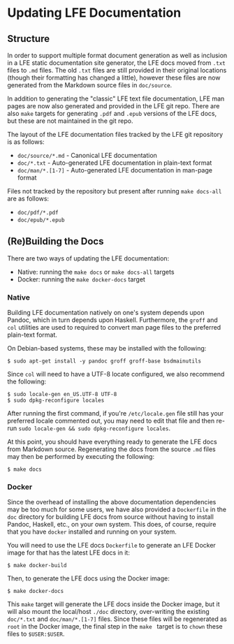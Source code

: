 # Updating LFE Documentation

## Structure

In order to support multiple format document generation as well as inclusion
in a LFE static documentation site generator, the LFE docs moved from ``.txt``
files to ``.md`` files. The old ``.txt`` files are still provided in their
original locations (though their formatting has changed a little), however
these files are now generated from the Markdown source files in ``doc/source``.

In addition to generating the "classic" LFE text file documentation, LFE man
pages are now also generated and provided in the LFE git repo. There are
also ``make`` targets for generating ``.pdf`` and ``.epub`` versions of the
LFE docs, but these are not maintained in the git repo.

The layout of the LFE documentation files tracked by the LFE git repository is
as follows:

* ``doc/source/*.md`` - Canonical LFE documentation
* ``doc/*.txt`` - Auto-generated LFE documentation in plain-text format
* ``doc/man/*.[1-7]`` - Auto-generated LFE documentation in man-page format

Files not tracked by the repository but present after running ``make docs-all``
are as follows:

* ``doc/pdf/*.pdf``
* ``doc/epub/*.epub``


## (Re)Building the Docs

There are two ways of updating the LFE documentation:

* Native: running the ``make docs`` or ``make docs-all`` targets
* Docker: running the ``make docker-docs`` target


### Native

Building LFE documentation natively on one's system depends upon Pandoc, which
in turn depends upon Haskell. Furthermore, the ``groff`` and ``col`` utilities
are used to required to convert man page files to the preferred plain-text
format.

On Debian-based systems, these may be installed with the following:

```
$ sudo apt-get install -y pandoc groff groff-base bsdmainutils
```

Since ``col`` will need to have a UTF-8 locate configured, we also recommend
the following:

```
$ sudo locale-gen en_US.UTF-8 UTF-8
$ sudo dpkg-reconfigure locales
```

After running the first command, if you're ``/etc/locale.gen`` file still has
your preferred locale commented out, you may need to edit that file and then
re-run ``sudo locale-gen && sudo dpkg-reconfigure locales``.

At this point, you should have everything ready to generate the LFE docs from
Markdown source. Regenerating the docs from the source ``.md`` files may then
be performed by executing the following:

```
$ make docs
```


### Docker

Since the overhead of installing the above documentation dependencies may be
too much for some users, we have also provided a ``Dockerfile`` in the ``doc``
directory for building LFE docs from source without having to install Pandoc,
Haskell, etc., on your own system. This does, of course, require that you have
``docker`` installed and running on your system.

You will need to use the LFE docs ``Dockerfile`` to generate an LFE Docker
image for that has the latest LFE docs in it:

```
$ make docker-build
```

Then, to generate the LFE docs using the Docker image:

```
$ make docker-docs
```

This ``make`` target will generate the LFE docs inside the Docker image, but
it will also mount the local/host ``./doc`` directory, over-writing the
existing ``doc/*.txt`` and ``doc/man/*.[1-7]`` files.  Since these files
will be regenerated as ``root`` in the Docker image, the final step in the
``make `` target is to ``chown`` these files to ``$USER:$USER``.
